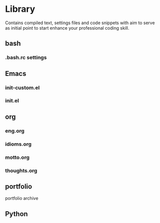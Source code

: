 # Library

Contains compiled text, settings files and code snippets with aim to serve as initial point to start enhance your professional coding skill.

## bash
### .bash.rc settings
## Emacs
### init-custom.el
### init.el
## org
### eng.org 
### idioms.org
### motto.org
### thoughts.org
## portfolio
portfolio archive
## Python
